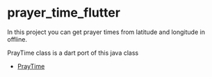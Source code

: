 # prayer_time_flutter

In this project you can get prayer times from latitude and longitude in offline.

PrayTime class is a dart port of this java class

- [PrayTime](https://github.com/abodehq/Pray-Times/blob/master/Code/v2/java/PrayTime.java)
